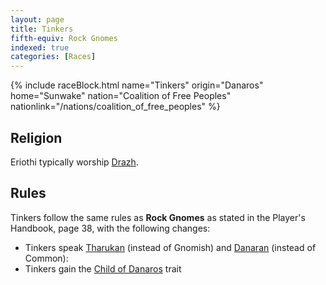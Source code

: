```yaml
---
layout: page
title: Tinkers
fifth-equiv: Rock Gnomes
indexed: true
categories: [Races]
---
```


{% include raceBlock.html name="Tinkers" origin="Danaros" home="Sunwake" nation="Coalition of Free Peoples" nationlink="/nations/coalition_of_free_peoples" %}

## Religion

Eriothi typically worship [Drazh](/pantheons/the_unscathed).

## Rules

Tinkers follow the same rules as **Rock Gnomes** as stated in the Player's Handbook, page 38, with the following changes:

- Tinkers speak [Tharukan](/general/languages) (instead of Gnomish) and [Danaran](/general/languages) (instead of Common):
- Tinkers gain the [Child of Danaros](/rules/child_of_danaros) trait
